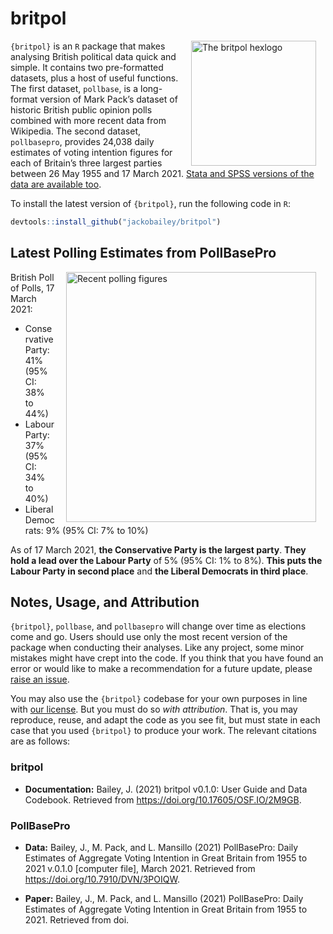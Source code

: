 
<!-- README.md is generated from README.Rmd. Please edit that file -->

# britpol

<img src="https://raw.githubusercontent.com/jackobailey/britpol/master/documentation/_assets/hex.png" alt="The britpol hexlogo" align="right" width="200" style="padding: 0 15px; float: right;"/>

`{britpol}` is an `R` package that makes analysing British political
data quick and simple. It contains two pre-formatted datasets, plus a
host of useful functions. The first dataset, `pollbase`, is a
long-format version of Mark Pack’s dataset of historic British public
opinion polls combined with more recent data from Wikipedia. The second
dataset, `pollbasepro`, provides 24,038 daily estimates of voting
intention figures for each of Britain’s three largest parties between 26
May 1955 and 17 March 2021. [Stata and SPSS versions of the data are
available
too](https://github.com/jackobailey/britpol/tree/master/download).

To install the latest version of `{britpol}`, run the following code in
`R`:

``` r
devtools::install_github("jackobailey/britpol")
```

## Latest Polling Estimates from PollBasePro

<img src="https://raw.githubusercontent.com/jackobailey/britpol/master/documentation/_assets/timeplot_gh.png" alt="Recent polling figures" align="right" width="400" style="padding: 0 15px; float: right;"/>

British Poll of Polls, 17 March 2021:

-   Conservative Party: 41% (95% CI: 38% to 44%)
-   Labour Party: 37% (95% CI: 34% to 40%)
-   Liberal Democrats: 9% (95% CI: 7% to 10%)

As of 17 March 2021, **the Conservative Party is the largest party**.
**They hold a lead over the Labour Party** of 5% (95% CI: 1% to 8%).
**This puts the Labour Party in second place** and **the Liberal
Democrats in third place**.

## Notes, Usage, and Attribution

`{britpol}`, `pollbase`, and `pollbasepro` will change over time as
elections come and go. Users should use only the most recent version of
the package when conducting their analyses. Like any project, some minor
mistakes might have crept into the code. If you think that you have
found an error or would like to make a recommendation for a future
update, please [raise an
issue](https://github.com/jackobailey/britpol/issues).

You may also use the `{britpol}` codebase for your own purposes in line
with [our
license](https://github.com/jackobailey/britpol/blob/master/LICENSE.md).
But you must do so *with attribution*. That is, you may reproduce,
reuse, and adapt the code as you see fit, but must state in each case
that you used `{britpol}` to produce your work. The relevant citations
are as follows:

### britpol

-   **Documentation:** Bailey, J. (2021) britpol v0.1.0: User Guide and
    Data Codebook. Retrieved from
    <https://doi.org/10.17605/OSF.IO/2M9GB>.

### PollBasePro

-   **Data:** Bailey, J., M. Pack, and L. Mansillo (2021) PollBasePro:
    Daily Estimates of Aggregate Voting Intention in Great Britain from
    1955 to 2021 v.0.1.0 \[computer file\], March 2021. Retrieved from
    <https://doi.org/10.7910/DVN/3POIQW>.

-   **Paper:** Bailey, J., M. Pack, and L. Mansillo (2021) PollBasePro:
    Daily Estimates of Aggregate Voting Intention in Great Britain from
    1955 to 2021. Retrieved from doi.
